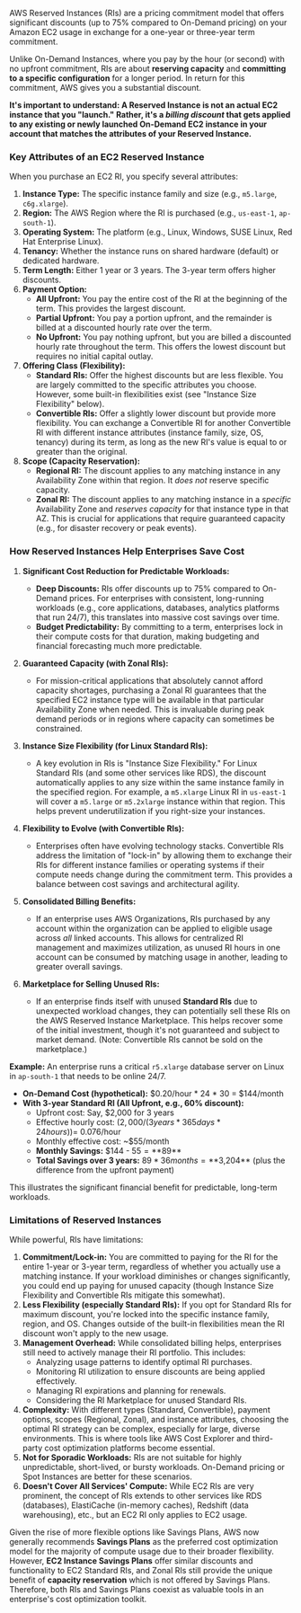 AWS Reserved Instances (RIs) are a pricing commitment model that offers significant discounts (up to 75% compared to On-Demand pricing) on your Amazon EC2 usage in exchange for a one-year or three-year term commitment.

Unlike On-Demand Instances, where you pay by the hour (or second) with no upfront commitment, RIs are about **reserving capacity** and **committing to a specific configuration** for a longer period. In return for this commitment, AWS gives you a substantial discount.

**It's important to understand: A Reserved Instance is not an actual EC2 instance that you "launch." Rather, it's a *billing discount* that gets applied to any existing or newly launched On-Demand EC2 instance in your account that matches the attributes of your Reserved Instance.**

### Key Attributes of an EC2 Reserved Instance

When you purchase an EC2 RI, you specify several attributes:

1.  **Instance Type:** The specific instance family and size (e.g., `m5.large`, `c6g.xlarge`).
2.  **Region:** The AWS Region where the RI is purchased (e.g., `us-east-1`, `ap-south-1`).
3.  **Operating System:** The platform (e.g., Linux, Windows, SUSE Linux, Red Hat Enterprise Linux).
4.  **Tenancy:** Whether the instance runs on shared hardware (default) or dedicated hardware.
5.  **Term Length:** Either 1 year or 3 years. The 3-year term offers higher discounts.
6.  **Payment Option:**
    * **All Upfront:** You pay the entire cost of the RI at the beginning of the term. This provides the largest discount.
    * **Partial Upfront:** You pay a portion upfront, and the remainder is billed at a discounted hourly rate over the term.
    * **No Upfront:** You pay nothing upfront, but you are billed a discounted hourly rate throughout the term. This offers the lowest discount but requires no initial capital outlay.
7.  **Offering Class (Flexibility):**
    * **Standard RIs:** Offer the highest discounts but are less flexible. You are largely committed to the specific attributes you choose. However, some built-in flexibilities exist (see "Instance Size Flexibility" below).
    * **Convertible RIs:** Offer a slightly lower discount but provide more flexibility. You can exchange a Convertible RI for another Convertible RI with different instance attributes (instance family, size, OS, tenancy) during its term, as long as the new RI's value is equal to or greater than the original.
8.  **Scope (Capacity Reservation):**
    * **Regional RI:** The discount applies to any matching instance in any Availability Zone within that region. It *does not* reserve specific capacity.
    * **Zonal RI:** The discount applies to any matching instance in a *specific* Availability Zone and *reserves capacity* for that instance type in that AZ. This is crucial for applications that require guaranteed capacity (e.g., for disaster recovery or peak events).

### How Reserved Instances Help Enterprises Save Cost

1.  **Significant Cost Reduction for Predictable Workloads:**
    * **Deep Discounts:** RIs offer discounts up to 75% compared to On-Demand prices. For enterprises with consistent, long-running workloads (e.g., core applications, databases, analytics platforms that run 24/7), this translates into massive cost savings over time.
    * **Budget Predictability:** By committing to a term, enterprises lock in their compute costs for that duration, making budgeting and financial forecasting much more predictable.

2.  **Guaranteed Capacity (with Zonal RIs):**
    * For mission-critical applications that absolutely cannot afford capacity shortages, purchasing a Zonal RI guarantees that the specified EC2 instance type will be available in that particular Availability Zone when needed. This is invaluable during peak demand periods or in regions where capacity can sometimes be constrained.

3.  **Instance Size Flexibility (for Linux Standard RIs):**
    * A key evolution in RIs is "Instance Size Flexibility." For Linux Standard RIs (and some other services like RDS), the discount automatically applies to any size within the same instance family in the specified region. For example, a `m5.xlarge` Linux RI in `us-east-1` will cover a `m5.large` or `m5.2xlarge` instance within that region. This helps prevent underutilization if you right-size your instances.

4.  **Flexibility to Evolve (with Convertible RIs):**
    * Enterprises often have evolving technology stacks. Convertible RIs address the limitation of "lock-in" by allowing them to exchange their RIs for different instance families or operating systems if their compute needs change during the commitment term. This provides a balance between cost savings and architectural agility.

5.  **Consolidated Billing Benefits:**
    * If an enterprise uses AWS Organizations, RIs purchased by any account within the organization can be applied to eligible usage across *all* linked accounts. This allows for centralized RI management and maximizes utilization, as unused RI hours in one account can be consumed by matching usage in another, leading to greater overall savings.

6.  **Marketplace for Selling Unused RIs:**
    * If an enterprise finds itself with unused **Standard RIs** due to unexpected workload changes, they can potentially sell these RIs on the AWS Reserved Instance Marketplace. This helps recover some of the initial investment, though it's not guaranteed and subject to market demand. (Note: Convertible RIs cannot be sold on the marketplace.)

**Example:**
An enterprise runs a critical `r5.xlarge` database server on Linux in `ap-south-1` that needs to be online 24/7.

* **On-Demand Cost (hypothetical):** $0.20/hour * 24 * 30 = $144/month
* **With 3-year Standard RI (All Upfront, e.g., 60% discount):**
    * Upfront cost: Say, $2,000 for 3 years
    * Effective hourly cost: ($2,000 / (3 years * 365 days * 24 hours)) = ~$0.076/hour
    * Monthly effective cost: ~$55/month
    * **Monthly Savings:** $144 - $55 = **$89**
    * **Total Savings over 3 years:** $89 * 36 months = **$3,204** (plus the difference from the upfront payment)

This illustrates the significant financial benefit for predictable, long-term workloads.

### Limitations of Reserved Instances

While powerful, RIs have limitations:

1.  **Commitment/Lock-in:** You are committed to paying for the RI for the entire 1-year or 3-year term, regardless of whether you actually use a matching instance. If your workload diminishes or changes significantly, you could end up paying for unused capacity (though Instance Size Flexibility and Convertible RIs mitigate this somewhat).
2.  **Less Flexibility (especially Standard RIs):** If you opt for Standard RIs for maximum discount, you're locked into the specific instance family, region, and OS. Changes outside of the built-in flexibilities mean the RI discount won't apply to the new usage.
3.  **Management Overhead:** While consolidated billing helps, enterprises still need to actively manage their RI portfolio. This includes:
    * Analyzing usage patterns to identify optimal RI purchases.
    * Monitoring RI utilization to ensure discounts are being applied effectively.
    * Managing RI expirations and planning for renewals.
    * Considering the RI Marketplace for unused Standard RIs.
4.  **Complexity:** With different types (Standard, Convertible), payment options, scopes (Regional, Zonal), and instance attributes, choosing the optimal RI strategy can be complex, especially for large, diverse environments. This is where tools like AWS Cost Explorer and third-party cost optimization platforms become essential.
5.  **Not for Sporadic Workloads:** RIs are not suitable for highly unpredictable, short-lived, or bursty workloads. On-Demand pricing or Spot Instances are better for these scenarios.
6.  **Doesn't Cover All Services' Compute:** While EC2 RIs are very prominent, the concept of RIs extends to other services like RDS (databases), ElastiCache (in-memory caches), Redshift (data warehousing), etc., but an EC2 RI only applies to EC2 usage.

Given the rise of more flexible options like Savings Plans, AWS now generally recommends **Savings Plans** as the preferred cost optimization model for the majority of compute usage due to their broader flexibility. However, **EC2 Instance Savings Plans** offer similar discounts and functionality to EC2 Standard RIs, and Zonal RIs still provide the unique benefit of **capacity reservation** which is not offered by Savings Plans. Therefore, both RIs and Savings Plans coexist as valuable tools in an enterprise's cost optimization toolkit.
